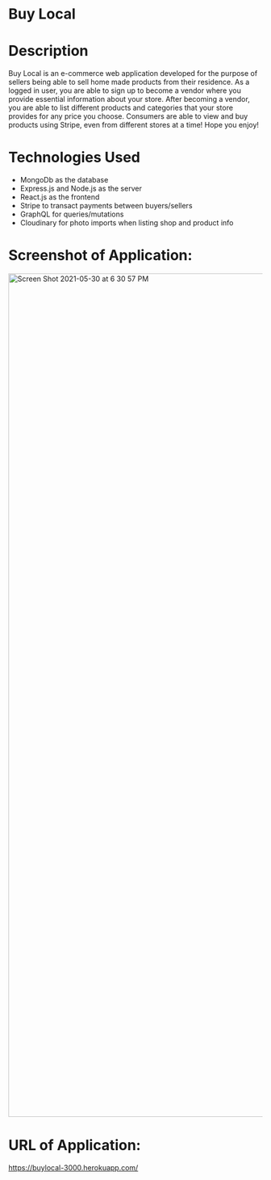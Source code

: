 # Buy Local

# Description

Buy Local is an e-commerce web application developed for the purpose of sellers being able to sell home made products from their residence. As a logged in user, you are able to sign up to become a vendor where you provide essential information about your store. After becoming a vendor, you are able to list different products and categories that your store provides for any price you choose. Consumers are able to view and buy products using Stripe, even from different stores at a time! Hope you enjoy!

# Technologies Used
- MongoDb as the database
- Express.js and Node.js as the server
- React.js as the frontend
- Stripe to transact payments between buyers/sellers
- GraphQL for queries/mutations
- Cloudinary for photo imports when listing shop and product info

# Screenshot of Application:
<img width="1671" alt="Screen Shot 2021-05-30 at 6 30 57 PM" src="https://user-images.githubusercontent.com/74731953/120127791-2faaf700-c175-11eb-858f-3803c44a0f28.png">

# URL of Application:
https://buylocal-3000.herokuapp.com/